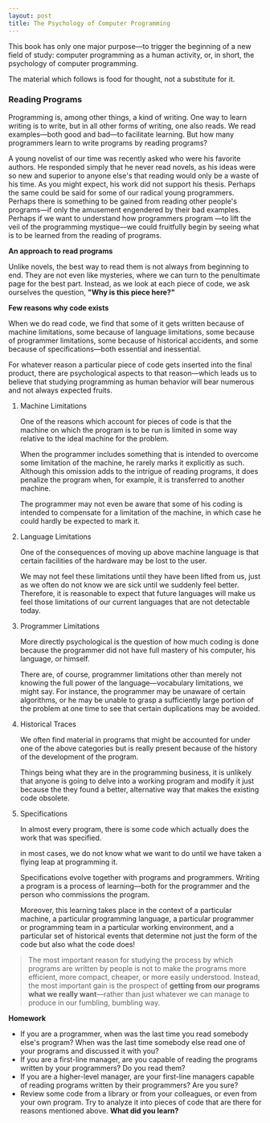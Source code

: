 ```yaml
---
layout: post
title: The Psychology of Computer Programming
---
```


This book has only one major purpose—to trigger the beginning of a new field of study: computer programming as a human activity, or, in short, the psychology of computer programming.

The material which follows is food for thought, not a substitute for it.

### Reading Programs

Programming is, among other things, a kind of writing. One way to learn writing is to write, but in all other forms of writing, one also reads. We read examples—both good and bad—to facilitate learning. But how many programmers learn to write programs by reading programs?

A young novelist of our time was recently asked who were his favorite authors. He responded simply that he never read novels, as his ideas were so new and superior to anyone else's that reading would only be a waste of his time. As you might expect, his work did not support his thesis. Perhaps the same could be said for some of our radical young programmers. Perhaps there is something to be gained from reading other people's programs—if only the amusement engendered by their bad examples. Perhaps if we want to understand how programmers program —to lift the veil of the programming mystique—we could fruitfully begin by seeing what is to be learned from the reading of programs.

**An approach to read programs**

Unlike novels, the best way to read them is not always from beginning to end. They are not even like mysteries, where we can turn to the penultimate page for the best part. Instead, as we look at each piece of code, we ask ourselves the question, **"Why is this piece here?"**

**Few reasons why code exists**

When we do read code, we find that some of it gets written because of machine limitations, some because of language limitations, some because of programmer limitations, some because of historical accidents, and some because of specifications—both essential and inessential. 

For whatever reason a particular piece of code gets inserted into the final product, there are psychological aspects to that reason—which leads us to believe that studying programming as human behavior will bear numerous and not always expected fruits.

1. Machine Limitations

   One of the reasons which account for pieces of code is that the machine on which the program is to be run is limited in some way relative to the ideal machine for the problem.

   When the programmer includes something that is intended to overcome some limitation of the machine, he rarely marks it explicitly as such. Although this omission adds to the intrigue of reading programs, it does penalize the program when, for example, it is transferred to another machine. 

   The programmer may not even be aware that some of his coding is intended to compensate for a limitation of the machine, in which case he could hardly be expected to mark it.

2. Language Limitations

   One of the consequences of moving up above machine language is that certain facilities of the hardware may be lost to the user.

   We may not feel these limitations until they have been lifted from us, just as we often do not know we are sick until we suddenly feel better. Therefore, it is reasonable to expect that future languages will make us feel those limitations of our current languages that are not detectable today.

3. Programmer Limitations
   
   More directly psychological is the question of how much coding is done because the programmer did not have full mastery of his computer, his language, or himself.
   
   There are, of course, programmer limitations other than merely not knowing the full power of the language—vocabulary limitations, we might say. For instance, the programmer may be unaware of certain algorithms, or he may be unable to grasp a sufficiently large portion of the problem at one time to see that certain duplications may be avoided.
   
4. Historical Traces

   We often find material in programs that might be accounted for under one of the above categories but is really present because of the history of the development of the program.

   Things being what they are in the programming business, it is unlikely that anyone is going to delve into a working program and modify it just because the they found a better, alternative way that makes the existing code obsolete. 

5. Specifications

   In almost every program, there is some code which actually does the work that was specified.

   in most cases, we do not know what we want to do until we have taken a flying leap at programming it. 

   Specifications evolve together with programs and programmers. Writing a program is a process of learning—both for the programmer and the person who commissions the program. 

   Moreover, this learning takes place in the context of a particular machine, a particular programming language, a particular programmer or programming team in a particular working environment, and a particular set of historical events that determine not just the form of the code but also what the code does!

> The most important reason for studying the process by which programs are written by people is not to make the programs more efficient, more compact, cheaper, or more easily understood. Instead, the most important gain is the prospect of **getting from our programs what we really want**—rather than just whatever we can manage to produce in our fumbling, bumbling way.

**Homework**

- If you are a programmer, when was the last time you read somebody else's program? When was the last time somebody else read one of your programs and discussed it with you?
- If you are a first-line manager, are you capable of reading the programs written by your programmers? Do you read them? 
- If you are a higher-level manager, are your first-line managers capable of reading programs written by their programmers? Are you sure?
- Review some code from a library or from your colleagues, or even from your own program. Try to analyze it into pieces of code that are there for reasons mentioned above. **What did you learn?**